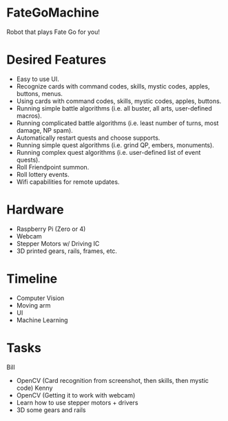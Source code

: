 # FateGoMachine
Robot that plays Fate Go for you!
 
# Desired Features
* Easy to use UI.
* Recognize cards with command codes, skills, mystic codes, apples, buttons, menus.
* Using cards with command codes, skills, mystic codes, apples, buttons.
* Running simple battle algorithms (i.e. all buster, all arts, user-defined macros).
* Running complicated battle algorithms (i.e. least number of turns, most damage, NP spam).
* Automatically restart quests and choose supports.
* Running simple quest algorithms (i.e. grind QP, embers, monuments).
* Running complex quest algorithms (i.e. user-defined list of event quests).
* Roll Friendpoint summon.
* Roll lottery events.
* Wifi capabilities for remote updates.
 
# Hardware
* Raspberry Pi (Zero or 4)
* Webcam
* Stepper Motors w/ Driving IC
* 3D printed gears, rails, frames, etc.
 
# Timeline
* Computer Vision
* Moving arm
* UI
* Machine Learning
 
# Tasks
Bill
* OpenCV (Card recognition from screenshot, then skills, then mystic code)
Kenny
* OpenCV (Getting it to work with webcam) 
* Learn how to use stepper motors + drivers
* 3D some gears and rails
